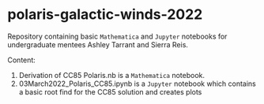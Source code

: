 # polaris-galactic-winds-2022
Repository containing basic `Mathematica` and `Jupyter` notebooks for undergraduate mentees Ashley Tarrant and Sierra Reis.

Content:

1. Derivation of CC85 Polaris.nb is a `Mathematica` notebook. 
2. 03March2022_Polaris_CC85.ipynb is a `Jupyter` notebook which contains a basic root find for the CC85 solution and creates plots 

